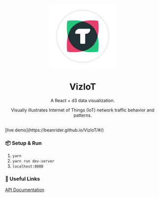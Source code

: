 <p align="center">
  <img src="https://raw.githubusercontent.com/BeanRider/VizIoT/master/public/media/images/logo.png" width="210px" height="210px"/>
</p>
<h1 align=center>VizIoT</h2>
<div align=center>
  <p align=center>A React + d3 data visualization.</p>
  <p align=center>Visually illustrates Internet of Things (IoT) network traffic behavior and patterns.</p>
</div>
<br />
[live demo](https://beanrider.github.io/VizIoT/#/)

### 📦 Setup & Run
1. `yarn`
2. `yarn run dev-server`
3. `localhost:8080`

### 🔗 Useful Links
[API Documentation](documenter.getpostman.com/view/681136/viziot/RVfqoEVQ#cd248bc8-bf6f-b38f-cb99-db6be2e04a33)
